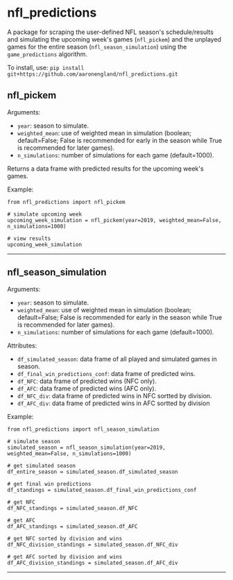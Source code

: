 # nfl_predictions

A package for scraping the user-defined NFL season's schedule/results and simulating the upcoming week's games (`nfl_pickem`) and the unplayed games for the entire season (`nfl_season_simulation`) using the `game_predictions` algorithm.

To install, use: `pip install git+https://github.com/aaronengland/nfl_predictions.git`

## nfl_pickem

Arguments:
- `year`: season to simulate.
- `weighted_mean`: use of weighted mean in simulation (boolean; default=False; False is recommended for early in the season while True is recommended for later games).
- `n_simulations`: number of simulations for each game (default=1000).

Returns a data frame with predicted results for the upcoming week's games.

Example:

```
from nfl_predictions import nfl_pickem

# simulate upcoming week
upcoming_week_simulation = nfl_pickem(year=2019, weighted_mean=False, n_simulations=1000)

# view results
upcoming_week_simulation
```

---

## nfl_season_simulation

Arguments:
- `year`: season to simulate.
- `weighted_mean`: use of weighted mean in simulation (boolean; default=False; False is recommended for early in the season while True is recommended for later games).
- `n_simulations`: number of simulations for each game (default=1000).

Attributes:
- `df_simulated_season`: data frame of all played and simulated games in season.
- `df_final_win_predictions_conf`: data frame of predicted wins.
- `df_NFC`: data frame of predicted wins (NFC only).
- `df_AFC`: data frame of predicted wins (AFC only).
- `df_NFC_div`: data frame of predicted wins in NFC sortted by division.
- `df_AFC_div`: data frame of predicted wins in AFC sortted by division

Example:

```
from nfl_predictions import nfl_season_simulation

# simulate season
simulated_season = nfl_season_simulation(year=2019, weighted_mean=False, n_simulations=1000)

# get simulated season
df_entire_season = simulated_season.df_simulated_season

# get final win predictions
df_standings = simulated_season.df_final_win_predictions_conf

# get NFC
df_NFC_standings = simulated_season.df_NFC

# get AFC
df_AFC_standings = simulated_season.df_AFC

# get NFC sorted by division and wins
df_NFC_division_standings = simulated_season.df_NFC_div

# get AFC sorted by division and wins
df_AFC_division_standings = simulated_season.df_AFC_div
```

---
